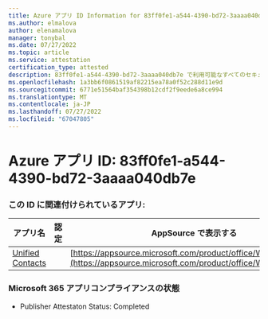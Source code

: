 ```yaml
---
title: Azure アプリ ID Information for 83ff0fe1-a544-4390-bd72-3aaaa040db7e
ms.author: elmalova
author: elenamalova
manager: tonybal
ms.date: 07/27/2022
ms.topic: article
ms.service: attestation
certification_type: attested
description: 83ff0fe1-a544-4390-bd72-3aaaa040db7e で利用可能なすべてのセキュリティとコンプライアンス情報。
ms.openlocfilehash: 1a3bb6f0861519af82215ea78a0f52c288d11e9d
ms.sourcegitcommit: 6771e51564baf354398b12cdf2f9eede6a8ce994
ms.translationtype: MT
ms.contentlocale: ja-JP
ms.lasthandoff: 07/27/2022
ms.locfileid: "67047805"
---
```

# <a name="azure-app-id-83ff0fe1-a544-4390-bd72-3aaaa040db7e"></a>Azure アプリ ID: 83ff0fe1-a544-4390-bd72-3aaaa040db7e


### <a name="apps-associated-with-this-id"></a>この ID に関連付けられているアプリ:
| **アプリ名** | **認定** | **AppSource で表示する** |
|--------------|---------------|-----------------------|
| [Unified Contacts](../forward/WA200003877.md) |  | [https://appsource.microsoft.com/product/office/WA200003877](https://appsource.microsoft.com/product/office/WA200003877) |

### <a name="microsoft-365-app-compliance-status"></a>Microsoft 365 アプリコンプライアンスの状態
- Publisher Attestaton Status: Completed
